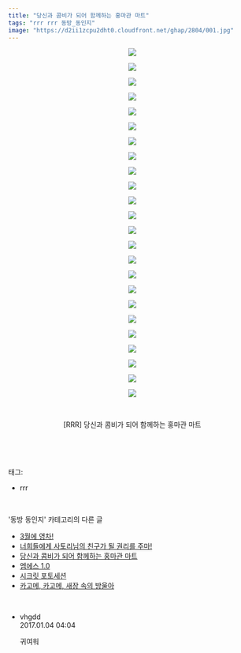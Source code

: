 ```yaml
---
title: "당신과 콤비가 되어 함께하는 홍마관 마트"
tags: "rrr rrr 동방_동인지"
image: "https://d2ii1zcpu2dht0.cloudfront.net/ghap/2804/001.jpg"
---
```

<div class="article">
<p style="text-align: center; clear: none; float: none;"><img src="{{ site.imgserver9 }}/ghap/2804/001.jpg"/></p>
<p style="text-align: center; clear: none; float: none;"><img src="{{ site.imgserver9 }}/ghap/2804/002.jpg"/></p>
<p style="text-align: center; clear: none; float: none;"><img src="{{ site.imgserver9 }}/ghap/2804/003.jpg"/></p>
<p style="text-align: center; clear: none; float: none;"><img src="{{ site.imgserver9 }}/ghap/2804/004.jpg"/></p>
<p style="text-align: center; clear: none; float: none;"><img src="{{ site.imgserver9 }}/ghap/2804/005.jpg"/></p>
<p style="text-align: center; clear: none; float: none;"><img src="{{ site.imgserver9 }}/ghap/2804/006.jpg"/></p>
<p style="text-align: center; clear: none; float: none;"><img src="{{ site.imgserver9 }}/ghap/2804/007.jpg"/></p>
<p style="text-align: center; clear: none; float: none;"><img src="{{ site.imgserver9 }}/ghap/2804/008.jpg"/></p>
<p style="text-align: center; clear: none; float: none;"><img src="{{ site.imgserver9 }}/ghap/2804/009.jpg"/></p>
<p style="text-align: center; clear: none; float: none;"><img src="{{ site.imgserver9 }}/ghap/2804/010.jpg"/></p>
<p style="text-align: center; clear: none; float: none;"><img src="{{ site.imgserver9 }}/ghap/2804/011.jpg"/></p>
<p style="text-align: center; clear: none; float: none;"><img src="{{ site.imgserver9 }}/ghap/2804/012.jpg"/></p>
<p style="text-align: center; clear: none; float: none;"><img src="{{ site.imgserver9 }}/ghap/2804/013.jpg"/></p>
<p style="text-align: center; clear: none; float: none;"><img src="{{ site.imgserver9 }}/ghap/2804/014.jpg"/></p>
<p style="text-align: center; clear: none; float: none;"><img src="{{ site.imgserver9 }}/ghap/2804/015.jpg"/></p>
<p style="text-align: center; clear: none; float: none;"><img src="{{ site.imgserver9 }}/ghap/2804/016.jpg"/></p>
<p style="text-align: center; clear: none; float: none;"><img src="{{ site.imgserver9 }}/ghap/2804/017.jpg"/></p>
<p style="text-align: center; clear: none; float: none;"><img src="{{ site.imgserver9 }}/ghap/2804/018.jpg"/></p>
<p style="text-align: center; clear: none; float: none;"><img src="{{ site.imgserver9 }}/ghap/2804/019.jpg"/></p>
<p style="text-align: center; clear: none; float: none;"><img src="{{ site.imgserver9 }}/ghap/2804/020.jpg"/></p>
<p style="text-align: center; clear: none; float: none;"><img src="{{ site.imgserver9 }}/ghap/2804/021.jpg"/></p>
<p style="text-align: center; clear: none; float: none;"><img src="{{ site.imgserver9 }}/ghap/2804/022.jpg"/></p>
<p style="text-align: center; clear: none; float: none;"><img src="{{ site.imgserver9 }}/ghap/2804/023.jpg"/></p>
<p style="text-align: center; clear: none; float: none;"><img src="{{ site.imgserver9 }}/ghap/2804/024.jpg"/></p>
<p style="text-align: center; clear: none; float: none;"><br/></p>
<p style="text-align: center; clear: none; float: none;">[RRR] 당신과 콤비가 되어 함께하는 홍마관 마트</p>
<p><br/></p>
</div><br/>
<div class="tagTrail">
<p>태그: </p>
<ul>
<li>rrr</li>
</ul>
</div><br/>
<div class="another">
<p>'동방 동인지' 카테고리의 다른 글</p>
<ul>
<li><a href="/ghap_2806">3월에 영차!</a></li>
<li><a href="/ghap_2805">너희들에게 사토리님의 친구가 될 권리를 주마!</a></li>
<li><a href="/ghap_2804">당신과 콤비가 되어 함께하는 홍마관 마트</a></li>
<li><a href="/ghap_2803">엠에스 1.0</a></li>
<li><a href="/ghap_2802">시크릿 포토세션</a></li>
<li><a href="/ghap_2801">카고메, 카고메, 새장 속의 방울아</a></li>
</ul>
</div><br/>
<div class="cb_module cb_fluid">
<div class="cb_wrt cb_profile">
<div class="comment">
<ul>
<li class="cb_thumb_off" id="comment14882738">
<div class="cb_comment_area">
<div class="cb_info_area">
<div class="cb_section">
<span class="cb_nick_name">vhgdd</span>
</div>
<div class="cb_section">
<span class="cb_date">2017.01.04 04:04 </span>
</div>
</div>
<div class="cb_dsc_comment">
<p class="cb_dsc">
											귀여워
										</p>
</div>
</div></li>
</ul>
</div>
</div><!-- commentList close -->
</div><br/>
